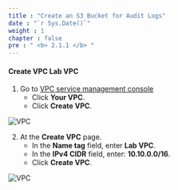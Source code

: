 ```yaml
---
title : "Create an S3 Bucket for Audit Logs"
date : "`r Sys.Date()`"
weight : 1
chapter : false
pre : " <b> 2.1.1 </b> "
---
```



#### Create VPC **Lab VPC**
1. Go to [VPC service management console](https://console.aws.amazon.com/vpc/home)
   + Click **Your VPC**.
   + Click **Create VPC**.

![VPC](/images/2.prerequisite/001-createvpc.png)

2. At the **Create VPC** page.
   + In the **Name tag** field, enter **Lab VPC**.
   + In the **IPv4 CIDR** field, enter: **10.10.0.0/16**.
   + Click **Create VPC**.


![VPC](/images/2.prerequisite/002-createvpc.png)
